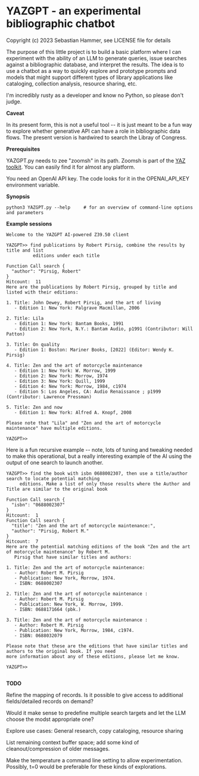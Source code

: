 # YAZGPT - an experimental bibliographic chatbot
Copyright (c) 2023 Sebastian Hammer, see LICENSE file for details   

The purpose of this little project is to build a basic platform
where I can experiment with the ability of an LLM to generate queries,
issue searches against a bibliographic database, and
interpret the results. The idea is to use a chatbot as a way to quickly
explore and prototype prompts and models that might support different types
of library applications like cataloging, collection analysis, resource sharing, etc.

I'm incredibly rusty as a developer and know no
Python, so please don't judge.

**Caveat**

In its present form, this is not a useful tool -- it is just meant to be a fun way
to explore whether generative API can have a role in bibliographic data flows. The
present version is hardwired to search the Libray of Congress.

**Prerequisites**

YAZGPT.py needs to zee "zoomsh" in its path.
Zoomsh is part of the
[YAZ toolkit](https://www.indexdata.com/resources/software/yaz). You can easily
find it for almost any platform.

You need an OpenAI API key. The code looks for it in the
OPENAI_API_KEY environment variable.

**Synopsis**

```
python3 YAZGPT.py --help     # for an overview of command-line options and parameters
```

**Example sessions**

```
Welcome to the YAZGPT AI-powered Z39.50 client

YAZGPT>> find publications by Robert Pirsig, combine the results by title and list
          editions under each title
                                                               
Function Call search {
  "author": "Pirsig, Robert"
}
Hitcount:  11
Here are the publications by Robert Pirsig, grouped by title and listed with their editions:

1. Title: John Dewey, Robert Pirsig, and the art of living
   - Edition 1: New York: Palgrave Macmillan, 2006

2. Title: Lila
   - Edition 1: New York: Bantam Books, 1991
   - Edition 2: New York, N.Y.: Bantam Audio, p1991 (Contributor: Will Patton)

3. Title: On quality
   - Edition 1: Boston: Mariner Books, [2022] (Editor: Wendy K. Pirsig)

4. Title: Zen and the art of motorcycle maintenance
   - Edition 1: New York: W. Morrow, 1999
   - Edition 2: New York: Morrow, 1974
   - Edition 3: New York: Quill, 1999
   - Edition 4: New York: Morrow, 1984, c1974
   - Edition 5: Los Angeles, CA: Audio Renaissance ; p1999 (Contributor: Lawrence Pressman)

5. Title: Zen and now
   - Edition 1: New York: Alfred A. Knopf, 2008

Please note that "Lila" and "Zen and the art of motorcycle maintenance" have multiple editions.

YAZGPT>> 

```
Here is a fun recursive example -- note, lots of tuning and tweaking needed to make this operational, but
a really interesting example of the AI using the output of one search to launch another.

```
YAZGPT>> find the book with isbn 0688002307, then use a title/author search to locate potential matching
     editions. Make a list of only those results where the Author and Title are similar to the original book
     
Function Call search {
  "isbn": "0688002307"
}
Hitcount:  1
Function Call search {
  "title": "Zen and the art of motorcycle maintenance:",
  "author": "Pirsig, Robert M."
}
Hitcount:  7
Here are the potential matching editions of the book "Zen and the art of motorcycle maintenance" by Robert M.
   Pirsig that have similar titles and authors:

1. Title: Zen and the art of motorcycle maintenance:
   - Author: Robert M. Pirsig
   - Publication: New York, Morrow, 1974.
   - ISBN: 0688002307

2. Title: Zen and the art of motorcycle maintenance :
   - Author: Robert M. Pirsig
   - Publication: New York, W. Morrow, 1999.
   - ISBN: 0688171664 (pbk.)

3. Title: Zen and the art of motorcycle maintenance :
   - Author: Robert M. Pirsig
   - Publication: New York, Morrow, 1984, c1974.
   - ISBN: 0688032079

Please note that these are the editions that have similar titles and authors to the original book. If you need
more information about any of these editions, please let me know.

YAZGPT>> 


```

**TODO**

Refine the mapping of records. Is it possible to give access to additional fields/detailed records
on demand?

Would it make sense to predefine multiple search targets and let the LLM choose the modst appropriate one?

Explore use cases: General research, copy cataloging, resource sharing

List remaining context buffer space; add some kind of cleanout/compression of older messages.

Make the temperature a command line setting to allow experimentation. Possibly, t=0 would be preferable for 
these kinds of explorations.
